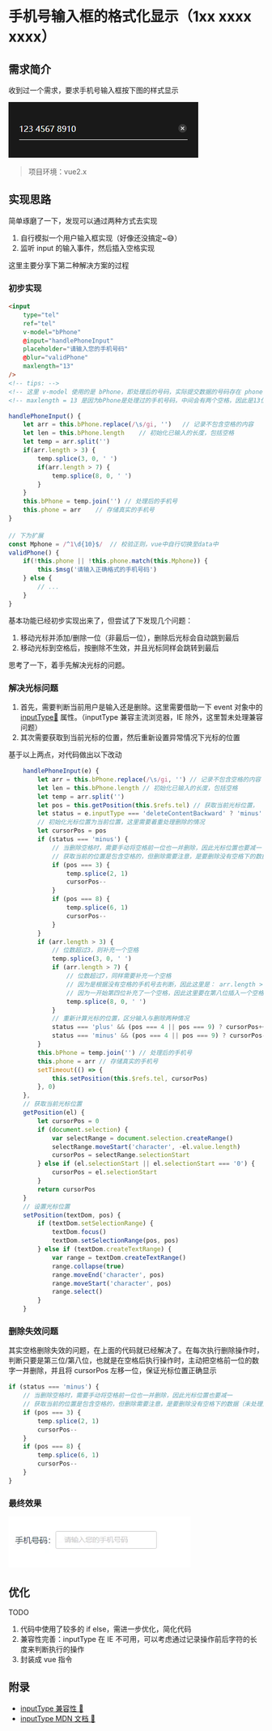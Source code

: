 # 手机号输入框的格式化显示（1xx xxxx xxxx）

## 需求简介

收到过一个需求，要求手机号输入框按下图的样式显示

<!-- （看的第一眼就想到，一个输入框要搞那么花哨吗？完了，感觉有老油条内味了） -->

![手机号显示样式](https://github.com/Real102/resourceLibrary/blob/master/img/formatPhone/phone-style.png)

> 项目环境：vue2.x

## 实现思路

简单琢磨了一下，发现可以通过两种方式去实现

1. 自行模拟一个用户输入框实现（好像还没搞定~😅）
2. 监听 input 的输入事件，然后插入空格实现

这里主要分享下第二种解决方案的过程

### 初步实现

```html
<input
    type="tel"
    ref="tel"
    v-model="bPhone"
    @input="handlePhoneInput"
    placeholder="请输入您的手机号码"
    @blur="validPhone"
    maxlength="13"
/>
<!-- tips: -->
<!-- 这里 v-model 使用的是 bPhone，即处理后的号码，实际提交数据的号码存在 phone 中 -->
<!-- maxlength = 13 是因为bPhone是处理过的手机号码，中间会有两个空格，因此是13位 -->
```

```javascript
handlePhoneInput() {
    let arr = this.bPhone.replace(/\s/gi, '')   // 记录不包含空格的内容
    let len = this.bPhone.length    // 初始化已输入的长度，包括空格
    let temp = arr.split('')
    if(arr.length > 3) {
        temp.splice(3, 0, ' ')
        if(arr.length > 7) {
            temp.splice(8, 0, ' ')
        }
    }
    this.bPhone = temp.join('') // 处理后的手机号
    this.phone = arr    // 存储真实的手机号
}

// 下为扩展
const Mphone = /^1\d{10}$/  // 校验正则，vue中自行切换至data中
validPhone() {
    if(!this.phone || !this.phone.match(this.Mphone)) {
        this.$msg('请输入正确格式的手机号码')
    } else {
        // ...
    }
}
```

基本功能已经初步实现出来了，但尝试了下发现几个问题：

1. 移动光标并添加/删除一位（非最后一位），删除后光标会自动跳到最后
2. 移动光标到空格后，按删除不生效，并且光标同样会跳转到最后

思考了一下，着手先解决光标的问题。

### 解决光标问题

1. 首先，需要判断当前用户是输入还是删除。这里需要借助一下 event 对象中的 [inputType🚀](https://developer.mozilla.org/zh-CN/docs/Web/API/InputEvent/inputType) 属性。（inputType 兼容主流浏览器，IE 除外，这里暂未处理兼容问题）
2. 其次需要获取到当前光标的位置，然后重新设置异常情况下光标的位置

基于以上两点，对代码做出以下改动

```javascript
    handlePhoneInput(e) {
        let arr = this.bPhone.replace(/\s/gi, '') // 记录不包含空格的内容
        let len = this.bPhone.length // 初始化已输入的长度，包括空格
        let temp = arr.split('')
        let pos = this.getPosition(this.$refs.tel) // 获取当前光标位置，
        let status = e.inputType === 'deleteContentBackward' ? 'minus' : 'plus' // 用于判断当前是输入还是删除
        // 初始化光标位置为当前位置，这里需要着重处理删除的情况
        let cursorPos = pos
        if (status === 'minus') {
            // 当删除空格时，需要手动将空格前一位也一并删除，因此光标位置也要减一
            // 获取当前的位置是包含空格的，但删除需要注意，是要删除没有空格下的数据（未处理），也就是temp
            if (pos === 3) {
                temp.splice(2, 1)
                cursorPos--
            }
            if (pos === 8) {
                temp.splice(6, 1)
                cursorPos--
            }
        }
        if (arr.length > 3) {
            // 位数超过3，则补充一个空格
            temp.splice(3, 0, ' ')
            if (arr.length > 7) {
                // 位数超过7，同样需要补充一个空格
                // 因为是根据没有空格的手机号去判断，因此这里是： arr.length > 7
                // 因为一开始第四位补充了一个空格，因此这里要在第八位插入一个空格
                temp.splice(8, 0, ' ')
            }
            // 重新计算光标的位置，区分输入与删除两种情况
            status === 'plus' && (pos === 4 || pos === 9) ? cursorPos++ : ''
            status === 'minus' && (pos === 4 || pos === 9) ? cursorPos-- : ''
        }
        this.bPhone = temp.join('') // 处理后的手机号
        this.phone = arr // 存储真实的手机号
        setTimeout(() => {
            this.setPosition(this.$refs.tel, cursorPos)
        }, 0)
    },
    // 获取当前光标位置
    getPosition(el) {
        let cursorPos = 0
        if (document.selection) {
            var selectRange = document.selection.createRange()
            selectRange.moveStart('character', -el.value.length)
            cursorPos = selectRange.selectionStart
        } else if (el.selectionStart || el.selectionStart === '0') {
            cursorPos = el.selectionStart
        }
        return cursorPos
    }
    // 设置光标位置
    setPosition(textDom, pos) {
        if (textDom.setSelectionRange) {
            textDom.focus()
            textDom.setSelectionRange(pos, pos)
        } else if (textDom.createTextRange) {
            var range = textDom.createTextRange()
            range.collapse(true)
            range.moveEnd('character', pos)
            range.moveStart('character', pos)
            range.select()
        }
    }
```

### 删除失效问题

其实空格删除失效的问题，在上面的代码就已经解决了。在每次执行删除操作时，判断只要是第三位/第八位，也就是在空格后执行操作时，主动把空格前一位的数字一并删除，并且将 cursorPos 左移一位，保证光标位置正确显示

```javascript
if (status === 'minus') {
    // 当删除空格时，需要手动将空格前一位也一并删除，因此光标位置也要减一
    // 获取当前的位置是包含空格的，但删除需要注意，是要删除没有空格下的数据（未处理），也就是temp
    if (pos === 3) {
        temp.splice(2, 1)
        cursorPos--
    }
    if (pos === 8) {
        temp.splice(6, 1)
        cursorPos--
    }
}
```

### 最终效果

![手机号显示样式](https://github.com/Real102/resourceLibrary/blob/master/img/formatPhone/demo.gif)

## 优化

TODO

1. 代码中使用了较多的 if else，需进一步优化，简化代码
2. 兼容性完善：inputType 在 IE 不可用，可以考虑通过记录操作前后字符的长度来判断执行的操作
3. 封装成 vue 指令

## 附录

-   [inputType 兼容性 🚀](https://caniuse.com/?search=inputtype)
-   [inputType MDN 文档 🚀](https://developer.mozilla.org/zh-CN/docs/Web/API/InputEvent/inputType)
